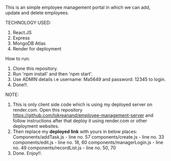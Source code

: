 This is an simple employee management portal in which we can add, update and delete employees.

TECHNOLOGY USED:
1. React.JS
2. Express
3. MongoDB Atlas
4. Render for deployment


How to run:
1. Clone this repository.
2. Run 'npm install' and then 'npm start'.
3. Use ADMIN details i.e username: Ma5649 and password: 12345 to login.
4. Done!!.


NOTE:
1. This is only client side code which is using my deployed server on render.com. Open this repository https://github.com/lokreanand/employee-management-server and follow instructions after that deploy it using render.com or other deployment websites.
2. Then replace my **deployed link** with yours in below places:
   Components/addTask.js - line no. 57
   components/create.js - line no. 33
   components/edit.js - line no. 18, 60
   components/managerLogin.js - line no. 49
   components/recordList.js - line no. 50, 70
3. Done. Enjoy!!.



